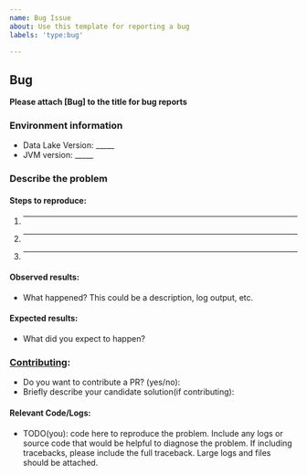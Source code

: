 ```yaml
---
name: Bug Issue
about: Use this template for reporting a bug
labels: 'type:bug'

---
```


## Bug
**Please attach [Bug] to the title for bug reports**

### Environment information

* Data Lake Version: _____
* JVM version: _____

### Describe the problem

#### Steps to reproduce:

1. _____
2. _____
3. _____

#### Observed results:

* What happened?  This could be a description, log output, etc.

#### Expected results:

* What did you expect to happen?

### [Contributing](https://github.com/delta-io/delta/blob/master/CONTRIBUTING.md):

- Do you want to contribute a PR? (yes/no):
- Briefly describe your candidate solution(if contributing):

#### Relevant Code/Logs:

* TODO(you): code here to reproduce the problem. Include any logs or source code that would be helpful to diagnose the problem. If including tracebacks, please include the full traceback. Large logs and files should be attached. 

